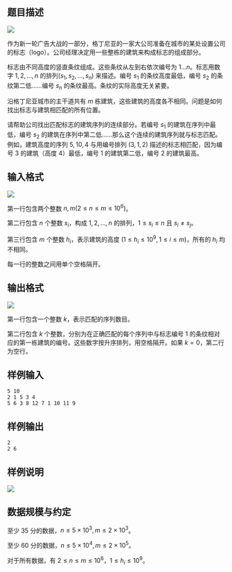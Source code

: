 ## 题目描述

![](file://pic1.jpg)

作为新一轮广告大战的一部分，格丁尼亚的一家大公司准备在城市的某处设置公司的标志（logo）。公司经理决定用一些整栋的建筑来构成标志的组成部分。

标志由不同高度的竖直条纹组成。这些条纹从左到右依次编号为 $1\dots n$。标志用数字 $1,2,\dots,n$ 的排列$(s_1,s_2,\dots,s_n)$ 来描述。编号 $s_1$ 的条纹高度最低，编号 $s_2$ 的条纹第二低……编号 $s_n$ 的条纹最高。条纹的实际高度无关紧要。

沿格丁尼亚城市的主干道共有 $m$ 栋建筑，这些建筑的高度各不相同。问题是如何找出标志与建筑相匹配的所有位置。

请帮助公司找出匹配标志的建筑序列的连续部分。若编号 $s_1$ 的建筑在序列中最低，编号 $s_2$ 的建筑在序列中第二低……那么这个连续的建筑序列就与标志匹配。例如，建筑高度的序列 $5,10,4$ 与用编号排列 $(3,1,2)$ 描述的标志相匹配，因为编号 $3$ 的建筑（高度 $4$）最低，编号 $1$ 的建筑第二低，编号 $2$ 的建筑最高。

## 输入格式

![](file://pic2.jpg)

第一行包含两个整数 $n,m(2\le n\le m\le 10^6)$。

第二行包含 $n$ 个整数 $s_i$，构成 $1,2,\dots,n$ 的排列，$1\le s_i\le n$ 且 $s_i\ne s_j$。

第三行包含 $m$ 个整数 $h_i$，表示建筑的高度 $(1\le h_i\le 10^9,1\le i\le m)$，所有的 $h_i$ 均不相同。

每一行的整数之间用单个空格隔开。

## 输出格式

![](file://pic3.jpg)

第一行包含一个整数 $k$，表示匹配的序列数目。

第二行包含 $k$ 个整数，分别为在正确匹配的每个序列中与标志编号 $1$ 的条纹相对应的第一栋建筑的编号。这些数字按升序排列，用空格隔开。如果 $k=0$，第二行为空行。

## 样例输入

```plain
5 10
2 1 5 3 4
5 6 3 8 12 7 1 10 11 9
```

## 样例输出

```plain
2
2 6
```

## 样例说明

![](file://pic4.jpg)

## 数据规模与约定

至少 $35$ 分的数据，$n\le 5\times 10^3, m\le 2\times 10^3$。

至少 $60$ 分的数据，$n\le 5\times 10^4, m\le 2\times 10^5$。

对于所有数据，有 $2\le n\le m\le 10^6$，$1\le h_i\le 10^9$。

